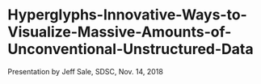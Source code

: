 # Hyperglyphs-Innovative-Ways-to-Visualize-Massive-Amounts-of-Unconventional-Unstructured-Data
Presentation by Jeff Sale, SDSC, Nov. 14, 2018
